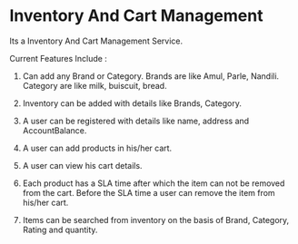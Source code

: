 # Inventory And Cart Management

Its a Inventory And Cart Management Service.

Current Features Include :

1) Can add any Brand or Category. Brands are like Amul, Parle, Nandili. Category are like milk, buiscuit, bread.

2) Inventory can be added with details like Brands, Category.

3) A user can be registered with details like name, address and AccountBalance.

4) A user can add products in his/her cart.

5) A user can view his cart details.

6) Each product has a SLA time after which the item can not be removed from the cart. Before the SLA time a user can remove the item from his/her cart.

7) Items can be searched from inventory on the basis of Brand, Category, Rating and quantity.
